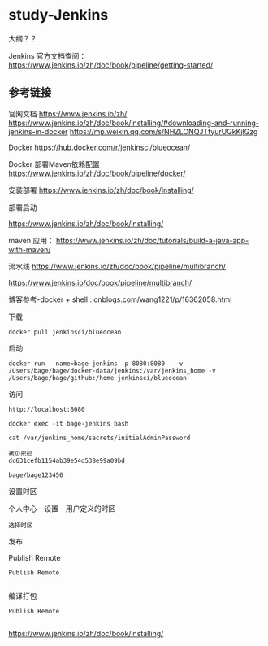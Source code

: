 # study-Jenkins

大纲？？

Jenkins 官方文档查阅： https://www.jenkins.io/zh/doc/book/pipeline/getting-started/

## 参考链接

官网文档 https://www.jenkins.io/zh/
https://www.jenkins.io/zh/doc/book/installing/#downloading-and-running-jenkins-in-docker
https://mp.weixin.qq.com/s/NHZLONQJTfyurUGkKjlGzg

Docker https://hub.docker.com/r/jenkinsci/blueocean/

Docker 部署Maven依赖配置 https://www.jenkins.io/zh/doc/book/pipeline/docker/

安装部署 https://www.jenkins.io/zh/doc/book/installing/

部署启动

https://www.jenkins.io/zh/doc/book/installing/

maven 应用： https://www.jenkins.io/zh/doc/tutorials/build-a-java-app-with-maven/

流水线 https://www.jenkins.io/zh/doc/book/pipeline/multibranch/

https://www.jenkins.io/doc/book/pipeline/multibranch/



博客参考-docker + shell : cnblogs.com/wang1221/p/16362058.html



下载

```
docker pull jenkinsci/blueocean

```

启动

```
docker run --name=bage-jenkins -p 8080:8080   -v /Users/bage/bage/docker-data/jenkins:/var/jenkins_home -v /Users/bage/bage/github:/home jenkinsci/blueocean

```



访问

```
http://localhost:8080

docker exec -it bage-jenkins bash

cat /var/jenkins_home/secrets/initialAdminPassword

拷贝密码
dc631cefb1154ab39e54d538e99a09bd

bage/bage123456

```



设置时区

个人中心 - 设置 - 用户定义的时区

```
选择时区

```





发布

Publish Remote

```
Publish Remote


```





编译打包



```
Publish Remote


```





https://www.jenkins.io/zh/doc/book/installing/